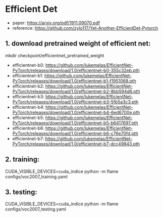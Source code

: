 # Efficient Det
- paper: https://arxiv.org/pdf/1911.09070.pdf
- reference: https://github.com/zylo117/Yet-Another-EfficientDet-Pytorch

## 1. download pretrained weight of efficient net:
mkdir checkpoint/efficientnet_pretrained_weight
- efficientnet-b0: https://github.com/lukemelas/EfficientNet-PyTorch/releases/download/1.0/efficientnet-b0-355c32eb.pth
- efficientnet-b1: https://github.com/lukemelas/EfficientNet-PyTorch/releases/download/1.0/efficientnet-b1-f1951068.pth
- efficientnet-b2: https://github.com/lukemelas/EfficientNet-PyTorch/releases/download/1.0/efficientnet-b2-8bb594d6.pth
- efficientnet-b3: https://github.com/lukemelas/EfficientNet-PyTorch/releases/download/1.0/efficientnet-b3-5fb5a3c3.pth
- efficientnet-b4: https://github.com/lukemelas/EfficientNet-PyTorch/releases/download/1.0/efficientnet-b4-6ed6700e.pth
- efficientnet-b5: https://github.com/lukemelas/EfficientNet-PyTorch/releases/download/1.0/efficientnet-b5-b6417697.pth
- efficientnet-b6: https://github.com/lukemelas/EfficientNet-PyTorch/releases/download/1.0/efficientnet-b6-c76e70fd.pth
- efficientnet-b7: https://github.com/lukemelas/EfficientNet-PyTorch/releases/download/1.0/efficientnet-b7-dcc49843.pth

## 2. training: 
CUDA_VISIBLE_DEVICES=cuda_indice python -m flame configs/voc2007_training.yaml

## 3. testing:
CUDA_VISIBLE_DEVICES=cuda_indice python -m flame configs/voc2007_testing.yaml
